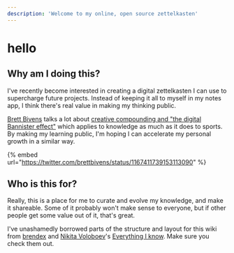 ```yaml
---
description: 'Welcome to my online, open source zettelkasten'
---
```


# hello

## Why am I doing this?

I've recently become interested in creating a digital zettelkasten I can use to supercharge future projects. Instead of keeping it all to myself in my notes app, I think there's real value in making my thinking public. 

[Brett Bivens](https://twitter.com/brettbivens) talks a lot about [creative compounding and "the digital Bannister effect"](https://twitter.com/brettbivens/status/1167411739153113090) which applies to knowledge as much as it does to sports. By making my learning public, I'm hoping I can accelerate my personal growth in a similar way. 

{% embed url="https://twitter.com/brettbivens/status/1167411739153113090" %}

## Who is this for?

Really, this is a place for me to curate and evolve my knowledge, and make it shareable. Some of it probably won't make sense to everyone, but if other people get some value out of it, that's great. 

I've unashamedly borrowed parts of the structure and layout for this wiki from [brendex](https://ltkmn.gitbook.io/brendex/) and [Nikita Voloboev](https://twitter.com/nikitavoloboev)'s [Everything I know](https://wiki.nikitavoloboev.xyz/). Make sure you check them out. 


